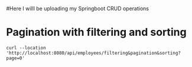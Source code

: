 #Here I willl be uploading my Springboot CRUD operations

# Pagination with filtering and sorting
```
curl --location 'http://localhost:8080/api/employees/filtering&pagination&sorting?page=0'

```